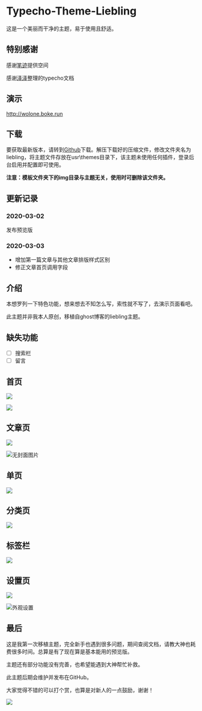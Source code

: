 # Typecho-Theme-Liebling
这是一个美丽而干净的主题，易于使用且舒适。

## 特别感谢

感谢[笔迹](https://www.penlogs.com/)提供空间

感谢[泽泽](https://www.qqdie.com/)整理的typecho文档

## 演示

http://wolone.boke.run

## 下载

要获取最新版本，请转到[Github](https://github.com/wolone/typecho-theme-liebling)下载。解压下载好的压缩文件，修改文件夹名为liebling，将主题文件存放在usr\themes目录下，该主题未使用任何插件，登录后台启用并配置即可使用。

**注意：模板文件夹下的img目录与主题无关，使用时可删除该文件夹。**

## 更新记录

### 2020-03-02 

发布预览版

### 2020-03-03 

- 增加第一篇文章与其他文章排版样式区别
- 修正文章首页调用字段

## 介绍

本想罗列一下特色功能，想来想去不知怎么写，索性就不写了，去演示页面看吧。

此主题并非我本人原创，移植自ghost博客的liebling主题。

## 缺失功能

- [ ] 搜索栏
- [ ] 留言

## 首页

![](img/首页.png)



![](img/首页暗色.png)

## 文章页

![](img/日志.png)

![无封面图片](img/无封面图片.png)

## 单页

![](img/关于.png)

## 分类页

![](img/分类.png)

## 标签栏

![](img/标签.png)

## 设置页

![](img/设置封面图片.png)

![外观设置](img/外观设置.png)

## 最后

这是我第一次移植主题，完全新手也遇到很多问题，期间查阅文档，请教大神也耗费很多时间。总算是有了现在算是基本能用的预览版。

主题还有部分功能没有完善，也希望能遇到大神帮忙补救。

此主题后期会维护并发布在GitHub。

大家觉得不错的可以打个赏，也算是对新人的一点鼓励，谢谢！

![](img/二维码.png)